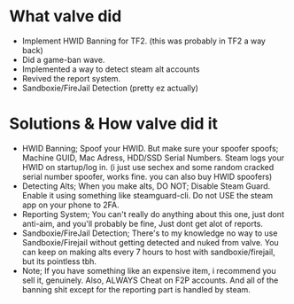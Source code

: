 # What valve did
- Implement HWID Banning for TF2. (this was probably in TF2 a way back)
- Did a game-ban wave.
- Implemented a way to detect steam alt accounts
- Revived the report system.
- Sandboxie/FireJail Detection (pretty ez actually)

# Solutions & How valve did it
- HWID Banning; Spoof your HWID. But make sure your spoofer spoofs; Machine GUID, Mac Adress, HDD/SSD Serial Numbers. Steam logs your HWID on startup/log in. (i just use sechex and some random cracked serial number spoofer, works fine. you can also buy HWID spoofers)
- Detecting Alts; When you make alts, DO NOT; Disable Steam Guard. Enable it using something like steamguard-cli. Do not USE the steam app on your phone to 2FA.
- Reporting System; You can't really do anything about this one, just dont anti-aim, and you'll probably be fine, Just dont get alot of reports.
- Sandboxie/FireJail Detection; There's to my knowledge no way to use Sandboxie/Firejail without getting detected and nuked from valve. You can keep on making alts every 7 hours to host with sandboxie/firejail, but its pointless tbh.
- Note; If you have something like an expensive item, i recommend you sell it, genuinely. Also, ALWAYS Cheat on F2P accounts. And all of the banning shit except for the reporting part is handled by steam.
